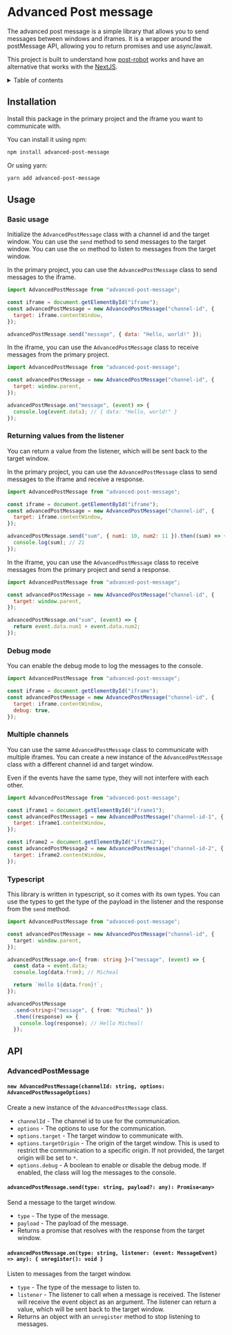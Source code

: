 # Advanced Post message

The advanced post message is a simple library that allows you to send messages between windows and iframes. It is a wrapper around the postMessage API, allowing you to return promises and use async/await.

This project is built to understand how [post-robot](https://www.npmjs.com/package/post-robot) works and have an alternative that works with the [NextJS](https://nextjs.org/).

<details>
<summary>Table of contents</summary>

- [Advanced Post message](#advanced-post-message)
  - [Installation](#installation)
  - [Usage](#usage)
    - [Basic usage](#basic-usage)
    - [Returning values from the listener](#returning-values-from-the-listener)
    - [Debug mode](#debug-mode)
    - [Multiple channels](#multiple-channels)
    - [Typescript](#typescript)
  - [API](#api)
    - [AdvancedPostMessage](#advancedpostmessage)
      - [`new AdvancedPostMessage(channelId: string, options: AdvancedPostMessageOptions)`](#new-advancedpostmessagechannelid-string-options-advancedpostmessageoptions)
      - [`advancedPostMessage.send(type: string, payload?: any): Promise<any>`](#advancedpostmessagesendtype-string-payload-any-promiseany)
      - [`advancedPostMessage.on(type: string, listener: (event: MessageEvent) => any): { unregister(): void }`](#advancedpostmessageontype-string-listener-event-messageevent--any--unregister-void-)

</details>

## Installation

Install this package in the primary project and the iframe you want to communicate with.

You can install it using npm:

```bash
npm install advanced-post-message
```

Or using yarn:

```bash
yarn add advanced-post-message
```

## Usage

### Basic usage

Initialize the `AdvancedPostMessage` class with a channel id and the target window. You can use the `send` method to send messages to the target window. You can use the `on` method to listen to messages from the target window.

In the primary project, you can use the `AdvancedPostMessage` class to send messages to the iframe.

```javascript
import AdvancedPostMessage from "advanced-post-message";

const iframe = document.getElementById("iframe");
const advancedPostMessage = new AdvancedPostMessage("channel-id", {
  target: iframe.contentWindow,
});

advancedPostMessage.send("message", { data: "Hello, world!" });
```

In the iframe, you can use the `AdvancedPostMessage` class to receive messages from the primary project.

```javascript
import AdvancedPostMessage from "advanced-post-message";

const advancedPostMessage = new AdvancedPostMessage("channel-id", {
  target: window.parent,
});

advancedPostMessage.on("message", (event) => {
  console.log(event.data); // { data: "Hello, world!" }
});
```

### Returning values from the listener

You can return a value from the listener, which will be sent back to the target window.

In the primary project, you can use the `AdvancedPostMessage` class to send messages to the iframe and receive a response.

```javascript
import AdvancedPostMessage from "advanced-post-message";

const iframe = document.getElementById("iframe");
const advancedPostMessage = new AdvancedPostMessage("channel-id", {
  target: iframe.contentWindow,
});

advancedPostMessage.send("sum", { num1: 10, num2: 11 }).then((sum) => {
  console.log(sum); // 21
});
```

In the iframe, you can use the `AdvancedPostMessage` class to receive messages from the primary project and send a response.

```javascript
import AdvancedPostMessage from "advanced-post-message";

const advancedPostMessage = new AdvancedPostMessage("channel-id", {
  target: window.parent,
});

advancedPostMessage.on("sum", (event) => {
  return event.data.num1 + event.data.num2;
});
```

### Debug mode

You can enable the debug mode to log the messages to the console.

```javascript
import AdvancedPostMessage from "advanced-post-message";

const iframe = document.getElementById("iframe");
const advancedPostMessage = new AdvancedPostMessage("channel-id", {
  target: iframe.contentWindow,
  debug: true,
});
```

### Multiple channels

You can use the same `AdvancedPostMessage` class to communicate with multiple iframes. You can create a new instance of the `AdvancedPostMessage` class with a different channel id and target window.

Even if the events have the same type, they will not interfere with each other.

```javascript
import AdvancedPostMessage from "advanced-post-message";

const iframe1 = document.getElementById("iframe1");
const advancedPostMessage1 = new AdvancedPostMessage("channel-id-1", {
  target: iframe1.contentWindow,
});

const iframe2 = document.getElementById("iframe2");
const advancedPostMessage2 = new AdvancedPostMessage("channel-id-2", {
  target: iframe2.contentWindow,
});
```

### Typescript

This library is written in typescript, so it comes with its own types. You can use the types to get the type of the payload in the listener and the response from the `send` method.

```typescript
import AdvancedPostMessage from "advanced-post-message";

const advancedPostMessage = new AdvancedPostMessage("channel-id", {
  target: window.parent,
});

advancedPostMessage.on<{ from: string }>("message", (event) => {
  const data = event.data;
  console.log(data.from); // Micheal

  return `Hello ${data.from}!`;
});

advancedPostMessage
  .send<string>("message", { from: "Micheal" })
  .then((response) => {
    console.log(response); // Hello Micheal!
  });
```

## API

### AdvancedPostMessage

#### `new AdvancedPostMessage(channelId: string, options: AdvancedPostMessageOptions)`

Create a new instance of the `AdvancedPostMessage` class.

- `channelId` - The channel id to use for the communication.
- `options` - The options to use for the communication.
- `options.target` - The target window to communicate with.
- `options.targetOrigin` - The origin of the target window. This is used to restrict the communication to a specific origin. If not provided, the target origin will be set to `*`.
- `options.debug` - A boolean to enable or disable the debug mode. If enabled, the class will log the messages to the console.

#### `advancedPostMessage.send(type: string, payload?: any): Promise<any>`

Send a message to the target window.

- `type` - The type of the message.
- `payload` - The payload of the message.
- Returns a promise that resolves with the response from the target window.

#### `advancedPostMessage.on(type: string, listener: (event: MessageEvent) => any): { unregister(): void }`

Listen to messages from the target window.

- `type` - The type of the message to listen to.
- `listener` - The listener to call when a message is received. The listener will receive the event object as an argument. The listener can return a value, which will be sent back to the target window.
- Returns an object with an `unregister` method to stop listening to messages.
